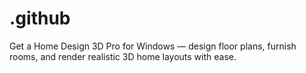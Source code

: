 # .github
Get a Home Design 3D Pro for Windows — design floor plans, furnish rooms, and render realistic 3D home layouts with ease.
